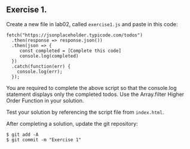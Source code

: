 ## Exercise 1.

Create a new file in lab02, called `exercise1.js` and paste in this code:

~~~
fetch("https://jsonplaceholder.typicode.com/todos")
  .then(response => response.json())
  .then(json => {
     const completed = [Complete this code]
     console.log(completed)
  })
  .catch(function(err) { 
    console.log(err);
  });
~~~

You are required to complete the above script so that the console.log statement displays only the completed todos. Use the Array.filter Higher Order Function in your solution.

Test your solution by referencing the script file from `index.html`.

After completing a solution, update the git repository:
~~~ 
$ git add -A
$ git commit -m "Exercise 1"
~~~